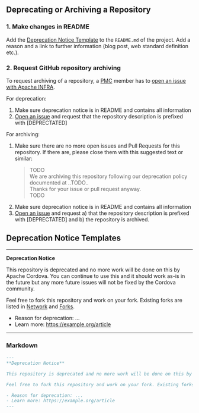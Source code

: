 
## Deprecating or Archiving a Repository

### 1. Make changes in README

Add the [Deprecation Notice Template](#deprecation-notice-templates) to the `README.md` of the project. Add a reason and a link to further information (blog post, web standard definition etc.).

### 2. Request GitHub repository archiving

To request archiving of a repository, a [PMC](TODO) member has to [open an issue with Apache INFRA](https://issues.apache.org/jira/browse/INFRA).

For deprecation:

1. Make sure deprecation notice is in README and contains all information
1. [Open an issue](https://issues.apache.org/jira/browse/INFRA) and request that the repository description is prefixed with [DEPRECTATED]

For archiving:

1. Make sure there are no more open issues and Pull Requests for this repository. If there are, please close them with this suggested text or similar:
   > TODO  
   > We are archiving this repository following our deprecation policy documented at ..TODO..  
   > Thanks for your issue or pull request anyway.  
   > TODO
1. Make sure deprecation notice is in README and contains all information
1. [Open an issue](https://issues.apache.org/jira/browse/INFRA) and request a) that the repository description is prefixed with [DEPRECTATED] and b) the repository is archived.

## Deprecation Notice Templates

---
**Deprecation Notice**

This repository is deprecated and no more work will be done on this by Apache Cordova. You can continue to use this and it should work as-is in the future but any more future issues will not be fixed by the Cordova community.

Feel free to fork this repository and work on your fork. Existing forks are listed in [Network](network) and [Forks](network/members).

- Reason for deprecation: ...
- Learn more: https://example.org/article
---

### Markdown

```markdown
---
**Deprecation Notice**

This repository is deprecated and no more work will be done on this by Apache Cordova. You can continue to use this and it should work as-is in the future but any more future issues will not be fixed by the Cordova community.

Feel free to fork this repository and work on your fork. Existing forks are listed in [Network](network) and [Forks](network/members).

- Reason for deprecation: ...
- Learn more: https://example.org/article
---
```